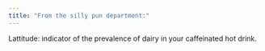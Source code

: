 ```yaml
---
title: "From the silly pun department:"
---
```


<p>Lattitude: indicator of the prevalence of dairy in your caffeinated hot drink.</p>
